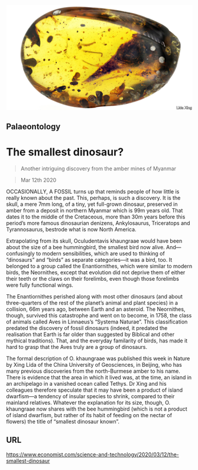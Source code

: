 ![](./images/20200314_STP001.jpg)

## Palaeontology

# The smallest dinosaur?

> Another intriguing discovery from the amber mines of Myanmar

> Mar 12th 2020

OCCASIONALLY, A FOSSIL turns up that reminds people of how little is really known about the past. This, perhaps, is such a discovery. It is the skull, a mere 7mm long, of a tiny, yet full-grown dinosaur, preserved in amber from a deposit in northern Myanmar which is 99m years old. That dates it to the middle of the Cretaceous, more than 30m years before this period’s more famous dinosaurian denizens, Ankylosaurus, Triceratops and Tyrannosaurus, bestrode what is now North America.

Extrapolating from its skull, Oculudentavis khaungraae would have been about the size of a bee hummingbird, the smallest bird now alive. And—confusingly to modern sensibilities, which are used to thinking of “dinosaurs” and “birds” as separate categories—it was a bird, too. It belonged to a group called the Enantiornithes, which were similar to modern birds, the Neornithes, except that evolution did not deprive them of either their teeth or the claws on their forelimbs, even though those forelimbs were fully functional wings.

The Enantiornithes perished along with most other dinosaurs (and about three-quarters of the rest of the planet’s animal and plant species) in a collision, 66m years ago, between Earth and an asteroid. The Neornithes, though, survived this catastrophe and went on to become, in 1758, the class of animals called Aves in Linnaeus’s “Systema Naturae”. This classification predated the discovery of fossil dinosaurs (indeed, it predated the realisation that Earth is far older than suggested by Biblical and other mythical traditions). That, and the everyday familarity of birds, has made it hard to grasp that the Aves truly are a group of dinosaurs.

The formal description of O. khaungraae was published this week in Nature by Xing Lida of the China University of Geosciences, in Beijing, who has many previous discoveries from the north-Burmese amber to his name. There is evidence that the area in which it lived was, at the time, an island in an archipelago in a vanished ocean called Tethys. Dr Xing and his colleagues therefore speculate that it may have been a product of island dwarfism—a tendency of insular species to shrink, compared to their mainland relatives. Whatever the explanation for its size, though, O. khaungraae now shares with the bee hummingbird (which is not a product of island dwarfism, but rather of its habit of feeding on the nectar of flowers) the title of “smallest dinosaur known”.

## URL

https://www.economist.com/science-and-technology/2020/03/12/the-smallest-dinosaur
